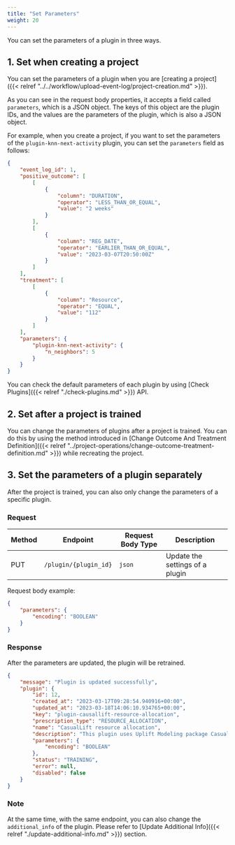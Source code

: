 ```yaml
---
title: "Set Parameters"
weight: 20
---
```


You can set the parameters of a plugin in three ways.

## 1. Set when creating a project

You can set the parameters of a plugin when you are [creating a project]({{< relref "../../workflow/upload-event-log/project-creation.md" >}}).

As you can see in the request body properties, it accepts a field called `parameters`, which is a JSON object. The keys of this object are the plugin IDs, and the values are the parameters of the plugin, which is also a JSON object.

For example, when you create a project, if you want to set the parameters of the `plugin-knn-next-activity` plugin, you can set the `parameters` field as follows:

```json
{
    "event_log_id": 1,
    "positive_outcome": [
        [
            {
                "column": "DURATION",
                "operator": "LESS_THAN_OR_EQUAL",
                "value": "2 weeks"
            }
        ],
        [
            {
                "column": "REG_DATE",
                "operator": "EARLIER_THAN_OR_EQUAL",
                "value": "2023-03-07T20:50:00Z"
            }
        ]
    ],
    "treatment": [
        [
            {
                "column": "Resource",
                "operator": "EQUAL",
                "value": "112"
            }
        ]
    ],
    "parameters": {
        "plugin-knn-next-activity": {
            "n_neighbors": 5
        }
    }
}
```

You can check the default parameters of each plugin by using [Check Plugins]({{< relref "./check-plugins.md" >}}) API.

## 2. Set after a project is trained

You can change the parameters of plugins after a project is trained. You can do this by using the method introduced in [Change Outcome And Treatment Definition]({{< relref "../project-operations/change-outcome-treatment-definition.md" >}}) while recreating the project.

## 3. Set the parameters of a plugin separately

After the project is trained, you can also only change the parameters of a specific plugin.

### Request

| Method | Endpoint | Request Body Type	 | Description |
| ------ | -------- | ----------------- | ----------- |
| PUT | `/plugin/{plugin_id}` | `json` | Update the settings of a plugin |

Request body example:

```json
{
    "parameters": {
        "encoding": "BOOLEAN"
    }
}
```

### Response

After the parameters are updated, the plugin will be retrained.

```json
{
    "message": "Plugin is updated successfully",
    "plugin": {
        "id": 12,
        "created_at": "2023-03-17T09:28:54.940916+00:00",
        "updated_at": "2023-03-18T14:06:10.934765+00:00",
        "key": "plugin-causallift-resource-allocation",
        "prescription_type": "RESOURCE_ALLOCATION",
        "name": "CasualLift resource allocation",
        "description": "This plugin uses Uplift Modeling package CasualLift to get resource allocation base on CATE",
        "parameters": {
            "encoding": "BOOLEAN"
        },
        "status": "TRAINING",
        "error": null,
        "disabled": false
    }
}
```

### Note

At the same time, with the same endpoint, you can also change the `additional_info` of the plugin. Please refer to [Update Additional Info]({{< relref "./update-additional-info.md" >}}) section.

